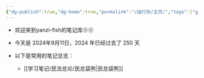 ```yaml
---
{"dg-publish":true,"dg-home":true,"permalink":"/运行杂/主页/","tags":["gardenEntry"],"dgPassFrontmatter":true}
---
```


- 欢迎来到yanzi-fish的笔记库❀❀
- 今天是 2024年9月11日，2024 年已经过去了 250 天

- 以下是常用的笔记总览：
	- [[学习笔记/民法总论/民总袋熊\|民总袋熊]]
